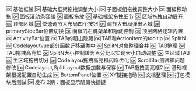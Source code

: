 🆗 基础框架
🆗 基础大框架拖拽调整大小
🆗 子面板组拖拽调整大小
🆗 面板移动拖
🆗 面板滚动条容器
🆗 面板拖放
🆗 基础框架拖拽细节
🆗 区域拖拽自动展开
🆗 顶部区域
🆗 快速调节大布局四个按钮
🆗 调节大布局弹出区域
🆗 primarySideBar位置切换
🆗 面板的右键菜单和隐藏控制
🆗 顶层网格逻辑内置
🆗 ActivityBar位置
🆗 TAB的超出隐藏
🆗 TAB和ActionItem的tooltip
🆗 SplitN
🆗 Codelayoutvue部分函数迁移至类中
🆗 SplitN对象整理合并
🆗 TAB整理
🆗 TAB拖拽高亮框
🆗 SplitN大小控制转为百分比以实现大小自动调整
🆗 主区域TAB
🆗 主区域拖拽切分
🆗 Codelayou拖拽高亮框闪烁优化
🆗 ScrollBar测试和问题修改
🆗 Codelayout,SplitLayout数据加载与保存
🆗 TAB拖拽高亮框2
🆗 基础框架根据配置自动生成
🆗 BottomPanel位置
🆗 XY链接拖动
🆗 文档整理
🆗 打包模块后测试
🆗 发布
2期：面板显示隐藏快捷键